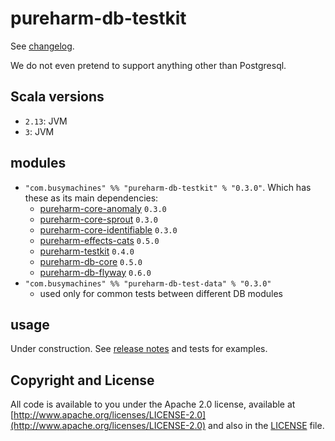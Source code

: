 # pureharm-db-testkit

See [changelog](./CHANGELOG.md).

We do not even pretend to support anything other than Postgresql.

## Scala versions
- `2.13`: JVM
- `3`: JVM

## modules

- `"com.busymachines" %% "pureharm-db-testkit" % "0.3.0"`. Which has these as its main dependencies:
  - [pureharm-core-anomaly](https://github.com/busymachines/pureharm-core/releases) `0.3.0`
  - [pureharm-core-sprout](https://github.com/busymachines/pureharm-core/releases) `0.3.0`
  - [pureharm-core-identifiable](https://github.com/busymachines/pureharm-core/releases) `0.3.0`
  - [pureharm-effects-cats](https://github.com/busymachines/pureharm-effects-cats/releases) `0.5.0`
  - [pureharm-testkit](https://github.com/busymachines/pureharm-testkit/releases) `0.4.0`
  - [pureharm-db-core](https://github.com/busymachines/pureharm-db-core/releases) `0.5.0`
  - [pureharm-db-flyway](https://github.com/busymachines/pureharm-db-flyway/releases) `0.6.0`
- `"com.busymachines" %% "pureharm-db-test-data" % "0.3.0"`
  - used only for common tests between different DB modules

## usage

Under construction. See [release notes](https://github.com/busymachines/pureharm-db-flyway/releases) and tests for examples.

## Copyright and License

All code is available to you under the Apache 2.0 license, available
at [http://www.apache.org/licenses/LICENSE-2.0](http://www.apache.org/licenses/LICENSE-2.0) and also in
the [LICENSE](./LICENSE) file.
